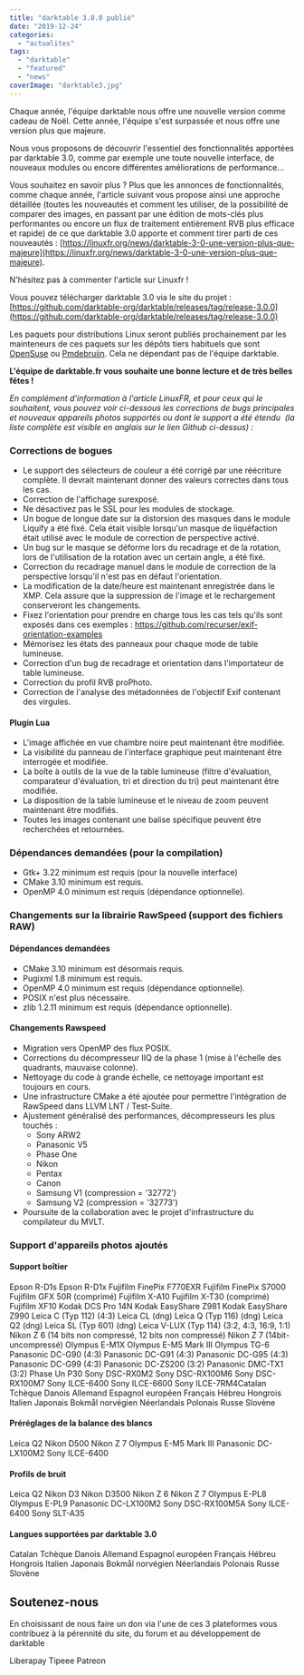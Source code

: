 ```yaml
---
title: "darktable 3.0.0 publié"
date: "2019-12-24"
categories: 
  - "actualites"
tags: 
  - "darktable"
  - "featured"
  - "news"
coverImage: "darktable3.jpg"
---
```


Chaque année, l'équipe darktable nous offre une nouvelle version comme cadeau de Noël. Cette année, l'équipe s'est surpassée et nous offre une version plus que majeure.

Nous vous proposons de découvrir l'essentiel des fonctionnalités apportées par darktable 3.0, comme par exemple une toute nouvelle interface, de nouveaux modules ou encore différentes améliorations de performance...

Vous souhaitez en savoir plus ? Plus que les annonces de fonctionnalités, comme chaque année, l'article suivant vous propose ainsi une approche détaillée (toutes les nouveautés et comment les utiliser, de la possibilité de comparer des images, en passant par une édition de mots-clés plus performantes ou encore un flux de traitement entièrement RVB plus efficace et rapide) de ce que darktable 3.0 apporte et comment tirer parti de ces nouveautés : [https://linuxfr.org/news/darktable-3-0-une-version-plus-que-majeure](https://linuxfr.org/news/darktable-3-0-une-version-plus-que-majeure).

N'hésitez pas à commenter l'article sur Linuxfr !

Vous pouvez télécharger darktable 3.0 via le site du projet : [https://github.com/darktable-org/darktable/releases/tag/release-3.0.0](https://github.com/darktable-org/darktable/releases/tag/release-3.0.0)

Les paquets pour distributions Linux seront publiés prochainement par les mainteneurs de ces paquets sur les dépôts tiers habituels que sont [OpenSuse](https://software.opensuse.org/download.html?project=graphics:darktable:stable&package=darktable) ou [Pmdebruijn](https://launchpad.net/~pmjdebruijn/+archive/ubuntu/darktable-release). Cela ne dépendant pas de l'équipe darktable.

**L'équipe de darktable.fr vous souhaite une bonne lecture et de très belles fêtes !**

_En complément d'information à l'article LinuxFR, et pour ceux qui le souhaitent, vous pouvez voir ci-dessous les corrections de bugs principales et nouveaux appareils photos supportés ou dont le support a été étendu  (la liste complète est visible en anglais sur le lien Github ci-dessus) :_

### Corrections de bogues

- Le support des sélecteurs de couleur a été corrigé par une réécriture complète. Il devrait maintenant donner des valeurs correctes dans tous les cas.
- Correction de l'affichage surexposé.
- Ne désactivez pas le SSL pour les modules de stockage.
- Un bogue de longue date sur la distorsion des masques dans le module Liquify a été fixé. Cela était visible lorsqu'un masque de liquéfaction était utilisé avec le module de correction de perspective activé.
- Un bug sur le masque se déforme lors du recadrage et de la rotation, lors de l'utilisation de la rotation avec un certain angle, a été fixé.
- Correction du recadrage manuel dans le module de correction de la perspective lorsqu'il n'est pas en défaut l'orientation.
- La modification de la date/heure est maintenant enregistrée dans le XMP. Cela assure que la suppression de l'image et le rechargement conserveront les changements.
- Fixez l'orientation pour prendre en charge tous les cas tels qu'ils sont exposés dans ces exemples : https://github.com/recurser/exif-orientation-examples
- Mémorisez les états des panneaux pour chaque mode de table lumineuse.
- Correction d'un bug de recadrage et orientation dans l'importateur de table lumineuse.
- Correction du profil RVB proPhoto.
- Correction de l'analyse des métadonnées de l'objectif Exif contenant des virgules.

#### **Plugin Lua**

- L'image affichée en vue chambre noire peut maintenant être modifiée.
- La visibilité du panneau de l'interface graphique peut maintenant être interrogée et modifiée.
- La boîte à outils de la vue de la table lumineuse (filtre d'évaluation, comparateur d'évaluation, tri et direction du tri) peut maintenant être modifiée.
- La disposition de la table lumineuse et le niveau de zoom peuvent maintenant être modifiés.
- Toutes les images contenant une balise spécifique peuvent être recherchées et retournées.

### Dépendances demandées (pour la compilation)

- Gtk+ 3.22 minimum est requis (pour la nouvelle interface)
- CMake 3.10 minimum est requis.
- OpenMP 4.0 minimum est requis (dépendance optionnelle).

### Changements sur la librairie RawSpeed (support des fichiers RAW)

#### Dépendances demandées

- CMake 3.10 minimum est désormais requis.
- Pugixml 1.8 minimum est requis.
- OpenMP 4.0 minimum est requis (dépendance optionnelle).
- POSIX n'est plus nécessaire.
- zlib 1.2.11 minimum est requis (dépendance optionnelle).

#### Changements Rawspeed

- Migration vers OpenMP des flux POSIX.
- Corrections du décompresseur IIQ de la phase 1 (mise à l'échelle des quadrants, mauvaise colonne).
- Nettoyage du code à grande échelle, ce nettoyage important est toujours en cours.
- Une infrastructure CMake a été ajoutée pour permettre l'intégration de RawSpeed dans LLVM LNT / Test-Suite.
- Ajustement généralisé des performances, décompresseurs les plus touchés :
    - Sony ARW2
    - Panasonic V5
    - Phase One
    - Nikon
    - Pentax
    - Canon
    - Samsung V1 (compression = '32772')
    - Samsung V2 (compression = '32773')
- Poursuite de la collaboration avec le projet d'infrastructure du compilateur du MVLT.

### Support d'appareils photos ajoutés

#### **Support boîtier**

Epson R-D1s Epson R-D1x Fujifilm FinePix F770EXR Fujifilm FinePix S7000 Fujifilm GFX 50R (comprimé) Fujifilm X-A10 Fujifilm X-T30 (comprimé) Fujifilm XF10 Kodak DCS Pro 14N Kodak EasyShare Z981 Kodak EasyShare Z990 Leica C (Typ 112) (4:3) Leica CL (dng) Leica Q (Typ 116) (dng) Leica Q2 (dng) Leica SL (Typ 601) (dng) Leica V-LUX (Typ 114) (3:2, 4:3, 16:9, 1:1) Nikon Z 6 (14 bits non compressé, 12 bits non compressé) Nikon Z 7 (14bit-uncompressé) Olympus E-M1X Olympus E-M5 Mark III Olympus TG-6 Panasonic DC-G90 (4:3) Panasonic DC-G91 (4:3) Panasonic DC-G95 (4:3) Panasonic DC-G99 (4:3) Panasonic DC-ZS200 (3:2) Panasonic DMC-TX1 (3:2) Phase Un P30 Sony DSC-RX0M2 Sony DSC-RX100M6 Sony DSC-RX100M7 Sony ILCE-6400 Sony ILCE-6600 Sony ILCE-7RM4Catalan Tchèque Danois Allemand Espagnol européen Français Hébreu Hongrois Italien Japonais Bokmål norvégien Néerlandais Polonais Russe Slovène

#### Préréglages de la balance des blancs

Leica Q2 Nikon D500 Nikon Z 7 Olympus E-M5 Mark III Panasonic DC-LX100M2 Sony ILCE-6400

#### Profils de bruit

Leica Q2 Nikon D3 Nikon D3500 Nikon Z 6 Nikon Z 7 Olympus E-PL8 Olympus E-PL9 Panasonic DC-LX100M2 Sony DSC-RX100M5A Sony ILCE-6400 Sony SLT-A35

#### Langues supportées par darktable 3.0

Catalan Tchèque Danois Allemand Espagnol européen Français Hébreu Hongrois Italien Japonais Bokmål norvégien Néerlandais Polonais Russe Slovène

## Soutenez-nous

En choisissant de nous faire un don via l'une de ces 3 plateformes vous contribuez à la pérennité du site, du forum et au développement de darktable

Liberapay Tipeee Patreon

